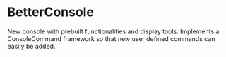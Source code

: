 # BetterConsole

New console with prebuilt functionalities and display tools. Implements a ConsoleCommand framework so that new user defined commands can easily be added.
